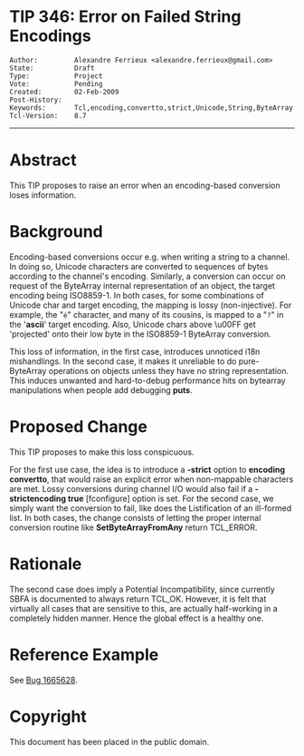 # TIP 346: Error on Failed String Encodings
	Author:         Alexandre Ferrieux <alexandre.ferrieux@gmail.com>
	State:          Draft
	Type:           Project
	Vote:           Pending
	Created:        02-Feb-2009
	Post-History:   
	Keywords:       Tcl,encoding,convertto,strict,Unicode,String,ByteArray
	Tcl-Version:    8.7
-----

# Abstract

This TIP proposes to raise an error when an encoding-based conversion
loses information.

# Background

Encoding-based conversions occur e.g. when writing a string to a
channel. In doing so, Unicode characters are converted to sequences of bytes
according to the channel's encoding. Similarly, a conversion can occur
on request of the ByteArray internal representation of an object, the target
encoding being ISO8859-1. In both cases, for some
combinations of Unicode char and target encoding, the mapping is lossy
\(non-injective\). For example, the "`é`" character, and many of its
cousins, is mapped to a "`?`" in the '**ascii**' target encoding. Also, Unicode chars above \\u00FF get 'projected' onto their low byte in the ISO8859-1 ByteArray conversion.

This loss of information, in the first case, introduces unnoticed i18n
mishandlings. In the second case, it makes it unreliable to do pure-ByteArray
operations on objects unless they have no string representation. This induces
unwanted and hard-to-debug performance hits on bytearray manipulations when
people add debugging **puts**.

# Proposed Change

This TIP proposes to make this loss conspicuous.

For the first use case, the idea is to introduce a **-strict** option to
**encoding convertto**, that would raise an explicit error when non-mappable
characters are met. Lossy conversions during channel I/O would also fail if a **-strictencoding true** [fconfigure] option is set.
  For the second case, we simply want the conversion to
fail, like does the Listification of an ill-formed list. In both cases, the
change consists of letting the proper internal conversion routine like **SetByteArrayFromAny** return TCL\_ERROR.

# Rationale

The second case does imply a Potential Incompatibility, since currently SBFA is documented to always return TCL\_OK. However, it is felt
that virtually all cases that are sensitive to this, are actually half-working
in a completely hidden manner. Hence the global effect is a healthy one.

# Reference Example

See [Bug 1665628](https://core.tcl-lang.org/tcl/tktview/1665628).

# Copyright

This document has been placed in the public domain.

